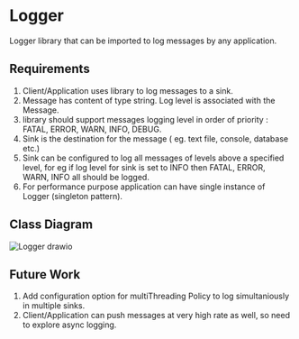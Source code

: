 # Logger
Logger library that can be imported to log messages by any application.

## Requirements
1. Client/Application uses library to log messages to a sink.
2. Message has content of type string. Log level is associated with the Message.
3. library should support messages logging level in order of priority : FATAL, ERROR, WARN, INFO, DEBUG.
4. Sink is the destination for the message ( eg. text file, console, database etc.)
5. Sink can be configured to log all messages of levels above a specified level, for eg if log level for sink is set to INFO then FATAL, ERROR, WARN, INFO all should be logged.
6. For performance purpose application can have single instance of Logger (singleton pattern).

## Class Diagram
![Logger drawio](https://user-images.githubusercontent.com/16173594/146655837-11ddca97-a561-4124-88a1-134f593b4624.png)

## Future Work
1. Add configuration option for multiThreading Policy to log simultaniously in multiple sinks.
2. Client/Application can push messages at very high rate as well, so need to explore async logging.
